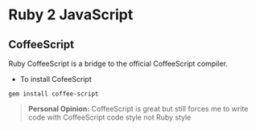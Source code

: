 # Ruby 2 JavaScript



## CoffeeScript
Ruby CoffeeScript is a bridge to the official CoffeeScript compiler.

- To install CofeeScript 
```
gem install coffee-script
```

> **Personal Opinion:** CoffeeScript is great but still forces me to write code with CoffeeScript code style not Ruby style

## 
